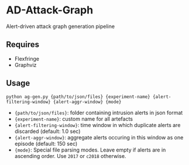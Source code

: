 # AD-Attack-Graph
Alert-driven attack graph generation pipeline

## Requires 
- Flexfringe
- Graphviz

## Usage
`python ag-gen.py {path/to/json/files} {experiment-name} {alert-filtering-window} {alert-aggr-window} {mode}`

- `{path/to/json/files}`: folder containing intrusion alerts in json format
- `{experiment-name}`: custom name for all artefacts
- `{alert-filtering-window}`: time window in which duplicate alerts are discarded (default: 1.0 sec)
- `{alert-aggr-window}`: aggregate alerts occuring in this window as one episode (default: 150 sec)
- `{mode}`: Special file parsing modes. Leave empty if alerts are in ascending order. Use `2017` or `c2018` otherwise.

